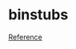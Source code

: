 # binstubs

[Reference](https://thoughtbot.com/blog/automate-manual-deployments-with-git-and-binstubs)